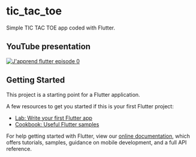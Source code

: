 # tic_tac_toe

Simple TIC TAC TOE app coded with Flutter.

## YouTube presentation

[![J'apprend flutter episode 0](https://img.youtube.com/vi/T74TXYHnTlk/0.jpg)](https://www.youtube.com/watch?v=T74TXYHnTlk "J'apprend flutter episode 0")

## Getting Started

This project is a starting point for a Flutter application.

A few resources to get you started if this is your first Flutter project:

- [Lab: Write your first Flutter app](https://flutter.dev/docs/get-started/codelab)
- [Cookbook: Useful Flutter samples](https://flutter.dev/docs/cookbook)

For help getting started with Flutter, view our
[online documentation](https://flutter.dev/docs), which offers tutorials,
samples, guidance on mobile development, and a full API reference.
